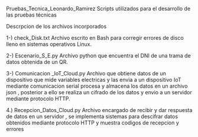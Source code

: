 Pruebas_Tecnica_Leonardo_Ramirez
Scripts utilizados para el desarrollo de las pruebas técnicas

Descrpcion de los archivos incorporados

1-) check_Disk.txt Archivo escrito en Bash para corregir errores de disco lleno en sistemas operativos Linux.

2-) Escenario_S_E.py Archivo python que encuentra el DNI de una trama de datos obtenida de un QR.

3-) Comunicacion _IoT_Cloud.py Archivo que obtiene datos de un dispositivo que mide variables electricas y las envia a un dispositivo IoT mediante comunicacion serial procesa y almacena los datos en un archivo json , posterior a ello se realiza un cifrado de los datos y envio a un servidor mediante protocolo HTTP.

4.) Recepcion_Datos_Cloud.py Archivo encargado de recibir y dar respuesta de datos en un servidor , se implementa sistemas para descifrar datos obtenidos mediante protocolo HTTP y muestra codigos de recepcion y errores
